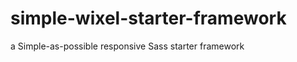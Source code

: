 simple-wixel-starter-framework
==============================

a Simple-as-possible responsive Sass starter framework
